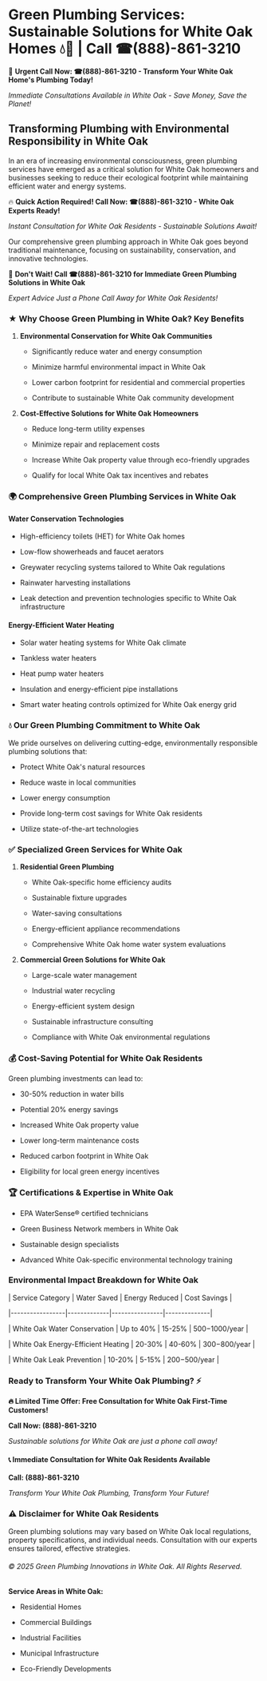 # Green Plumbing Services: Sustainable Solutions for White Oak Homes 💧🌿 | Call ☎(888)-861-3210

🚨 **Urgent Call Now: ☎(888)-861-3210 - Transform Your White Oak Home's Plumbing Today!**
*Immediate Consultations Available in White Oak - Save Money, Save the Planet!*

## Transforming Plumbing with Environmental Responsibility in White Oak

In an era of increasing environmental consciousness, green plumbing services have emerged as a critical solution for White Oak homeowners and businesses seeking to reduce their ecological footprint while maintaining efficient water and energy systems. 

🔥 **Quick Action Required! Call Now: ☎(888)-861-3210 - White Oak Experts Ready!**
*Instant Consultation for White Oak Residents - Sustainable Solutions Await!*

Our comprehensive green plumbing approach in White Oak goes beyond traditional maintenance, focusing on sustainability, conservation, and innovative technologies.

🚨 **Don't Wait! Call ☎(888)-861-3210 for Immediate Green Plumbing Solutions in White Oak**
*Expert Advice Just a Phone Call Away for White Oak Residents!*

### ★ Why Choose Green Plumbing in White Oak? Key Benefits

1. **Environmental Conservation for White Oak Communities** 
   - Significantly reduce water and energy consumption
   - Minimize harmful environmental impact in White Oak
   - Lower carbon footprint for residential and commercial properties
   - Contribute to sustainable White Oak community development

2. **Cost-Effective Solutions for White Oak Homeowners** 
   - Reduce long-term utility expenses
   - Minimize repair and replacement costs
   - Increase White Oak property value through eco-friendly upgrades
   - Qualify for local White Oak tax incentives and rebates

### 🌍 Comprehensive Green Plumbing Services in White Oak

#### Water Conservation Technologies
- High-efficiency toilets (HET) for White Oak homes
- Low-flow showerheads and faucet aerators
- Greywater recycling systems tailored to White Oak regulations
- Rainwater harvesting installations
- Leak detection and prevention technologies specific to White Oak infrastructure

#### Energy-Efficient Water Heating
- Solar water heating systems for White Oak climate
- Tankless water heaters
- Heat pump water heaters
- Insulation and energy-efficient pipe installations
- Smart water heating controls optimized for White Oak energy grid

### 💧 Our Green Plumbing Commitment to White Oak

We pride ourselves on delivering cutting-edge, environmentally responsible plumbing solutions that:
- Protect White Oak's natural resources
- Reduce waste in local communities
- Lower energy consumption
- Provide long-term cost savings for White Oak residents
- Utilize state-of-the-art technologies

### ✅ Specialized Green Services for White Oak

1. **Residential Green Plumbing**
   - White Oak-specific home efficiency audits
   - Sustainable fixture upgrades
   - Water-saving consultations
   - Energy-efficient appliance recommendations
   - Comprehensive White Oak home water system evaluations

2. **Commercial Green Solutions for White Oak**
   - Large-scale water management
   - Industrial water recycling
   - Energy-efficient system design
   - Sustainable infrastructure consulting
   - Compliance with White Oak environmental regulations

### 💰 Cost-Saving Potential for White Oak Residents

Green plumbing investments can lead to:
- 30-50% reduction in water bills
- Potential 20% energy savings
- Increased White Oak property value
- Lower long-term maintenance costs
- Reduced carbon footprint in White Oak
- Eligibility for local green energy incentives

### 🏆 Certifications & Expertise in White Oak

- EPA WaterSense® certified technicians
- Green Business Network members in White Oak
- Sustainable design specialists
- Advanced White Oak-specific environmental technology training

### Environmental Impact Breakdown for White Oak

| Service Category | Water Saved | Energy Reduced | Cost Savings |
|-----------------|-------------|----------------|--------------|
| White Oak Water Conservation | Up to 40% | 15-25% | $500-$1000/year |
| White Oak Energy-Efficient Heating | 20-30% | 40-60% | $300-$800/year |
| White Oak Leak Prevention | 10-20% | 5-15% | $200-$500/year |

### Ready to Transform Your White Oak Plumbing? ⚡

**🔥 Limited Time Offer: Free Consultation for White Oak First-Time Customers!**

**Call Now: (888)-861-3210**
*Sustainable solutions for White Oak are just a phone call away!*

#### 📞 Immediate Consultation for White Oak Residents Available

**Call: (888)-861-3210**
*Transform Your White Oak Plumbing, Transform Your Future!*

### ⚠️ Disclaimer for White Oak Residents

Green plumbing solutions may vary based on White Oak local regulations, property specifications, and individual needs. Consultation with our experts ensures tailored, effective strategies.

###### © 2025 Green Plumbing Innovations in White Oak. All Rights Reserved.

**Service Areas in White Oak:** 
- Residential Homes
- Commercial Buildings
- Industrial Facilities
- Municipal Infrastructure
- Eco-Friendly Developments
